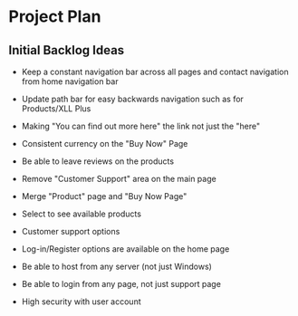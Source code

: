 # Project Plan

## Initial Backlog Ideas

- Keep a constant navigation bar across all pages and contact navigation from home navigation bar
- Update path bar for easy backwards navigation such as for Products/XLL Plus
- Making "You can find out more here" the link not just the "here"

- Consistent currency on the "Buy Now" Page
- Be able to leave reviews on the products
- Remove "Customer Support" area on the main page
- Merge "Product" page and "Buy Now Page"

- Select to see available products
- Customer support options
- Log-in/Register options are available on the home page

- Be able to host from any server (not just Windows)
- Be able to login from any page, not just support page
- High security with user account